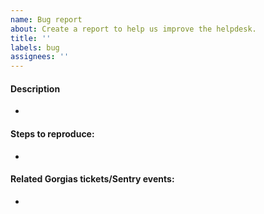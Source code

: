 ```yaml
---
name: Bug report
about: Create a report to help us improve the helpdesk.
title: ''
labels: bug
assignees: ''
---
```


#### Description

-

#### Steps to reproduce:

-

#### Related Gorgias tickets/Sentry events:

-
